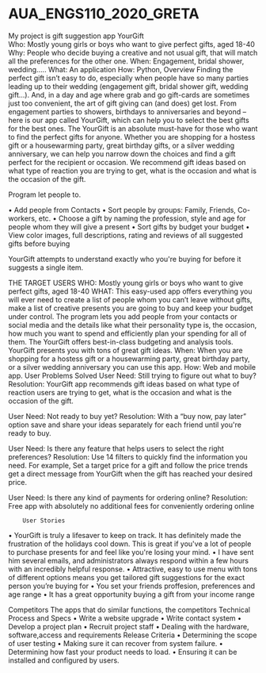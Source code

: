 # AUA_ENGS110_2020_GRETA
My project is gift suggestion app
                            YourGift   
Who: Mostly young girls or boys who want to give perfect gifts, aged 18-40
Why: People who decide buying a creative and not usual gift, that will match all the preferences for the other one.
When: Engagement, bridal shower, wedding…..
What: An application 
How: Python, 
                                                                                                                                                             Overview
Finding the perfect gift isn’t easy to do, especially when people have so many parties leading up to their wedding (engagement gift, bridal shower gift, wedding gift...). And, in a day and age where grab and go gift-cards are sometimes just too convenient, the art of gift giving can (and does) get lost.
From engagement parties to showers, birthdays to anniversaries and beyond – here is our app called YourGift, which can help you to select the best gifts for the best ones.
The YourGift  is an absolute must-have for those who want to find the perfect gifts for anyone. Whether you are shopping for a hostess gift or a housewarming party, great birthday gifts, or a silver wedding anniversary, we can help you narrow down the choices and find a gift perfect for the recipient or occasion. We recommend gift ideas based on what type of reaction you are trying to get, what is the occasion and what is the occasion of the gift.


Program let people to.


• Add people from Contacts
• Sort people by groups: Family, Friends, Co-workers, etc.
• Choose a gift by naming the profession, style and age for people whom they  will give a present 
• Sort gifts by budget your budget
• View color images, full descriptions, rating and reviews of all suggested gifts before buying




YourGift attempts to understand exactly who you're buying for before it suggests a single item.




THE TARGET USERS
WHO:  Mostly young girls or boys who want to give perfect gifts, aged 18-40
WHAT: This easy-used app offers everything you will ever need to create a list of people whom you can’t leave without gifts, make a list of creative presents you are going to buy and keep your budget under control. The program lets you add people from your contacts or social media and the details like what their personality type is, the occasion, how much you want to spend and efficiently plan your spending for all of them. The YourGift offers best-in-class budgeting and analysis tools.  YourGift presents you with tons of great gift ideas.
When: When you are shopping for a hostess gift or a housewarming party, great birthday party, or a silver wedding anniversary you can use this app.
How: Web and mobile app.
User Problems Solved
User Need: Still trying to figure out what to buy?
Resolution: YourGift app recommends gift ideas based on what type of reaction users are trying to get, what is the occasion and what is the occasion of the gift.

User Need: Not ready to buy yet?
Resolution: With a “buy now, pay later” option save and share your ideas separately for each friend until you're ready to buy.

User Need: Is there any feature that helps users to select the right preferences?
Resolution: Use 14 filters to quickly find the information you need. For example, Set a target price for a gift and follow the price trends get a direct message from YourGift when the gift has reached your desired price.

User Need: Is there any kind of payments for ordering online?
Resolution: Free app with absolutely no additional fees for conveniently ordering online




        User Stories
•	YourGift is truly a lifesaver to keep on track. It has definitely made the frustration of the holidays cool down. This is great if you've a lot of people to purchase presents for and feel like you're losing your mind.
•	I have sent him several emails, and administrators always respond within a few hours with an incredibly helpful response.
•	Attractive, easy to use menu with tons of different options means you get tailored gift suggestions for the exact person you’re buying for
•	You set  your friends proffesion, preferences and age range
•	It has a great opportunity buying a gift from your income range

Competitors
The apps that do similar functions, the competitors
Technical Process and Specs
•	Write a website upgrade
•	Write contact system
•	Develop a project plan
•	Recruit project staff
•	Dealing with the hardware, software,access and requirements
Release Criteria
•	Determining the scope of user testing 
•	Making sure it can recover from system failure.
•	Determining how fast your product needs to load.
•	 Ensuring it can be installed and configured by users.

